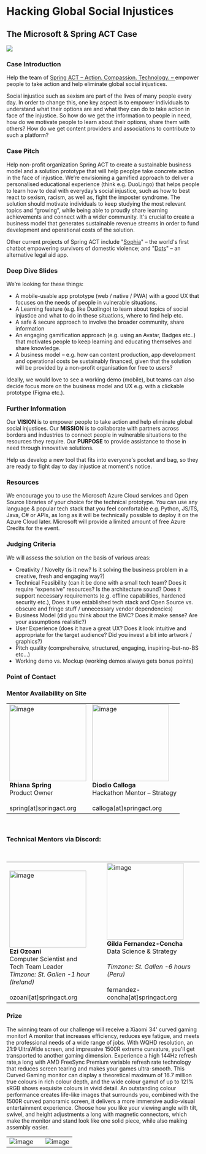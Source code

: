 # Hacking Global Social Injustices
<h2> The Microsoft & Spring ACT Case </h2>
<img src="https://user-images.githubusercontent.com/88054163/159171923-fc65b5cf-8c7d-47d6-8d97-91bb6091dfdf.png"> <br>

### Case Introduction
Help the team of <a href="https://springact.org"> Spring ACT – Action. Compassion. Technology. – </a> empower people to take action and help eliminate global social injustices.

Social injustice such as sexism are part of the lives of many people every day. In order to change this, one key aspect is to empower individuals to understand what their options are and what they can do to take action in face of the injustice. So how do we get the information to people in need, how do we motivate people to learn about their options, share them with others? How do we get content providers and associations to contribute to such a platform?


### Case Pitch
Help non-profit organization Spring ACT to create a sustainable business model and a solution prototype that will help peoplpe take concrete action in the face of injustice.
We’re envisioning a gamified approach to deliver a personalised educational experience (think e.g. DuoLingo) that helps people to learn how to deal with everyday’s social injustice, such as how to best react to sexism, racism, as well as, fight the imposter syndrome.
The solution should motivate individuals to keep studying the most relevant topics and “growing”, while being able to proudly share learning achievements and connect with a wider community.
It's crucial to create a business model that generates sustainable revenue streams in order to fund development and operational costs of the solution. 

Other current projects of Spring ACT include "[Sophia](https://springact.org/sophia-chatbot/)" – the world's first chatbot empowering survivors of domestic violence; and "[Dots](https://springact.org/dots-legal-aid-app/)" – an alternative legal aid app.
 
### Deep Dive Slides
We’re looking for these things: 
-	A mobile-usable app prototype (web / native / PWA) with a good UX that focuses on the needs of people in vulnerable situations. 
-	A Learning feature (e.g. like Duolingo) to learn about topics of social injustice and what to do in these situations, where to find help etc.
-	A safe & secure approach to involve the broader community, share information 
-	An engaging gamification approach (e.g. using an Avatar, Badges etc..) that motivates people to keep learning and educating themselves and share knowledge.
-	A business model – e.g. how can content production, app development and operational costs be sustainably financed, given that the solution will be provided by a non-profit organisation for free to users?

Ideally, we would love to see a working demo (mobile), but teams can also decide focus more on the business model and UX e.g. with a clickable prototype (Figma etc.).


### Further Information
Our **VISION** is to empower people to take action and help eliminate global social injustices.
Our **MISSION** is to collaborate with partners across borders and industries to connect people in vulnerable situations to the resources they require.
Our **PURPOSE** to provide assistance to those in need through innovative solutions. <br>

Help us develop a new tool that fits into everyone's pocket and bag, so they are ready to fight day to day injustice at moment's notice.

### Resources
We encourage you to use the Microsoft Azure Cloud services and Open Source libraries of your choice for the technical prototype. You can use any language & popular tech stack that you feel comfortable e.g. Python, JS/TS, Java, C# or APIs, as long as it will be technically possible to deploy it on the Azure Cloud later.
Microsoft will provide a limited amount of free Azure Credits for the event.


### Judging Criteria
We will assess the solution on the basis of various areas:

- Creativity / Novelty (is it new? Is it solving the business problem in a creative, fresh and engaging way?)
- Technical Feasibility (can it be done with a small tech team? Does it require “expensive” resources? Is the architecture sound? Does it support necessary requirements (e.g. offline capabilities, hardened security etc.), Does it use established tech stack and Open Source vs. obscure and fringe stuff / unnecessary vendor dependencies) 
- Business Model (did you think about the BMC? Does it make sense? Are your assumptions realistic?) 
- User Experience (does it have a great UX? Does it look intuitive and appropriate for the target audience? Did you invest a bit into artwork / graphics?)
- Pitch quality (comprehensive, structured, engaging, inspiring-but-no-BS  etc…)
- Working demo vs. Mockup (working demos always gets bonus points)

### Point of Contact



### Mentor Availability on Site
<table><tr><td>
  <img width="200" alt="image" src="https://user-images.githubusercontent.com/88054163/158151783-57c6ce27-9e39-4b8b-9969-9e9383b80e3a.png">
<br>
<b> Rhiana Spring</b><br>
Product Owner <br><br>
spring[at]springact.org
  </td>
  <td>

<img height="200" alt="image" src="https://user-images.githubusercontent.com/88054163/158150384-b3ebf466-0a53-42c9-aeee-c658e7e2ee7f.png">
<br><b> Diodio Calloga</b><br>
Hackathon Mentor – Strategy <br><br>
calloga[at]springact.org
  </td> </tr></table>
  <br>
  
  ### Technical Mentors via Discord:
  <br>
<table "border: 0px;"><tr><td>
<br> <img height="200" alt="image" src="https://user-images.githubusercontent.com/88054163/159171575-5ce7bcfb-a669-4148-a450-e3ca205d9659.png">
<br><b>Ezi Ozoani</b> <br>
  Computer Scientist and <br>Tech Team Leader  <br>
    <i>  Timzone: St. Gallen -1 hour (Ireland) </i> 
  <br><br>
  ozoani[at]springact.org
  </td>
    <td center="top"> <img width="200" alt="image" src="https://user-images.githubusercontent.com/88054163/158151152-91ff23a0-f3e7-4d85-b538-01ad8dc96c9f.png">
   <br> <b> Gilda Fernandez-Concha </b><br>
Data Science & Strategy <br><br>
      <i>  Timzone: St. Gallen -6 hours (Peru) </i><br><br>
      fernandez-concha[at]springact.org
  </td></tr></table>

### Prize
The winning team of our challenge will receive a Xiaomi 34' curved gaming monitor! A monitor that increases efficiency, reduces eye fatigue, and meets the professional needs of a wide range of jobs. With WQHD resolution, an 21:9 UltraWide screen, and impressive 1500R extreme curvature, you'll get transported to another gaming dimension. Experience a high 144Hz refresh rate,a long with AMD FreeSync Premium variable refresh rate technology that reduces screen tearing and makes your games ultra-smooth. This Curved Gaming monitor can display a theoretical maximum of 16.7 million true colours in rich colour depth, and the wide colour gamut of up to 121% sRGB shows exquisite colours in vivid detail. An outstanding colour performance creates life-like images that surrounds you, combined with the 1500R curved panoramic screen, it delivers a more immersive audio-visual entertainment experience. Choose how you like your viewing angle with tilt, swivel, and height adjustments a long with magnetic connectors, which make the monitor and stand look like one solid piece, while also making assembly easier.

<table border-color="#ffffff"><tr><td>
  <img alt="image" src="https://user-images.githubusercontent.com/88054163/159170994-d9b838be-3745-46b4-8ce6-bd3f87ff53ad.png"><td><td>
<img alt="image" src="https://user-images.githubusercontent.com/88054163/159171187-ae5cd9d3-db87-492a-b712-573080f5b745.png"></td></tr></table>
